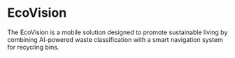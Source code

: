 # EcoVision
The EcoVision is a mobile solution designed to promote sustainable living by combining AI-powered waste classification with a smart navigation system for recycling bins.
